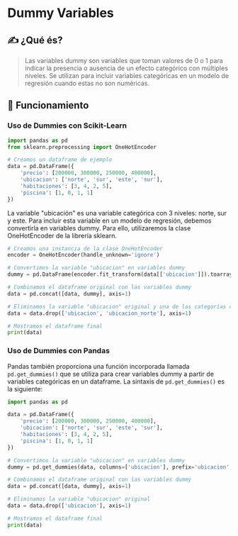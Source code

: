 # Dummy Variables

## ✍️ ¿Qué és?
> Las variables dummy son variables que toman valores de 0 o 1 para indicar la presencia o ausencia de un efecto 
> categórico con múltiples niveles. Se utilizan para incluir variables categóricas en un modelo de regresión cuando estas no son numéricas.


## 📖 Funcionamiento

### Uso de Dummies con Scikit-Learn

```python
import pandas as pd
from sklearn.preprocessing import OneHotEncoder

# Creamos un dataframe de ejemplo
data = pd.DataFrame({
    'precio': [200000, 300000, 250000, 400000],
    'ubicacion': ['norte', 'sur', 'este', 'sur'],
    'habitaciones': [3, 4, 2, 5],
    'piscina': [1, 0, 1, 1]
})
```

La variable "ubicación" es una variable categórica con 3 niveles: norte, sur y este. Para incluir esta variable en un 
modelo de regresión, debemos convertirla en variables dummy. Para ello, utilizaremos la clase OneHotEncoder de la 
librería sklearn.


```python
# Creamos una instancia de la clase OneHotEncoder
encoder = OneHotEncoder(handle_unknown='ignore')

# Convertimos la variable "ubicacion" en variables dummy
dummy = pd.DataFrame(encoder.fit_transform(data[['ubicacion']]).toarray(), columns=encoder.get_feature_names(['ubicacion']))

# Combinamos el dataframe original con las variables dummy
data = pd.concat([data, dummy], axis=1)

# Eliminamos la variable "ubicacion" original y una de las categorías dummy para evitar la multicolinealidad
data = data.drop(['ubicacion', 'ubicacion_norte'], axis=1)

# Mostramos el dataframe final
print(data)

```

### Uso de Dummies con Pandas

Pandas también proporciona una función incorporada llamada `pd.get_dummies()` que se utiliza para crear variables dummy a 
partir de variables categóricas en un dataframe. La sintaxis de `pd.get_dummies()` es la siguiente:

```python
import pandas as pd

data = pd.DataFrame({
    'precio': [200000, 300000, 250000, 400000],
    'ubicacion': ['norte', 'sur', 'este', 'sur'],
    'habitaciones': [3, 4, 2, 5],
    'piscina': [1, 0, 1, 1]
})

# Convertimos la variable "ubicacion" en variables dummy
dummy = pd.get_dummies(data, columns=['ubicacion'], prefix='ubicacion', prefix_sep='_', drop_first=True)

# Combinamos el dataframe original con las variables dummy
data = pd.concat([data, dummy], axis=1)

# Eliminamos la variable "ubicacion" original
data = data.drop(['ubicacion'], axis=1)

# Mostramos el dataframe final
print(data)
```

